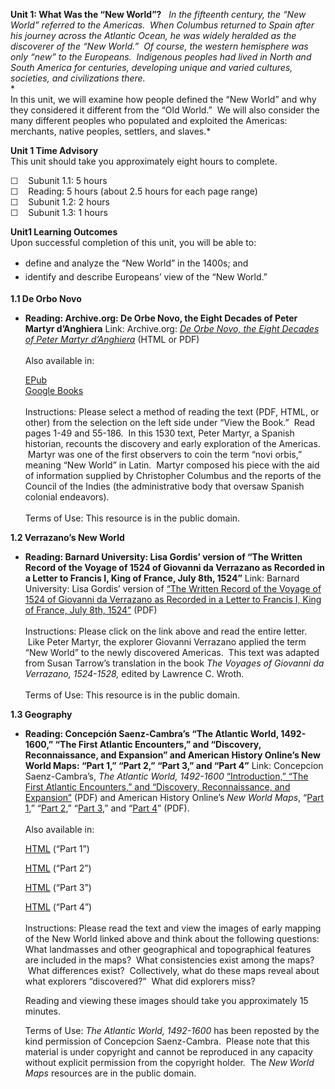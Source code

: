 **Unit 1: What Was the “New World”?** <span id="1"></span> 
*In the fifteenth century, the “New World” referred to the Americas.
 When Columbus returned to Spain after his journey across the Atlantic
Ocean, he was widely heralded as the discoverer of the “New World.”  Of
course, the western hemisphere was only “new” to the Europeans.
 Indigenous peoples had lived in North and South America for centuries,
developing unique and varied cultures, societies, and civilizations
there.*  
 *             
 In this unit, we will examine how people defined the “New World” and
why they considered it different from the “Old World.”  We will also
consider the many different peoples who populated and exploited the
Americas: merchants, native peoples, settlers, and slaves.*

**Unit 1 Time Advisory**  
This unit should take you approximately eight hours to complete.  
  
 ☐    Subunit 1.1: 5 hours  
 ☐    Reading: 5 hours (about 2.5 hours for each page range)  
 ☐    Subunit 1.2: 2 hours  
 ☐    Subunit 1.3: 1 hours

**Unit1 Learning Outcomes**  
Upon successful completion of this unit, you will be able to:

-   <span style="line-height: 1.6em;">define and analyze the “New World”
    in the 1400s; and</span>
-   <span style="line-height: 1.6em;">identify and describe Europeans’
    view of the “New World.”</span>

**1.1 De Orbo Novo** <span id="1.1"></span> 
-   **Reading: Archive.org: De Orbe Novo, the Eight Decades of Peter
    Martyr d’Anghiera**
    Link: Archive.org: *[De Orbe Novo, the Eight Decades of Peter Martyr
    d’Anghiera](https://resources.saylor.org/archived/wp-content/uploads/2012/12/HIST321-1.1.1-deorbenovoeightd01angh.pdf)* (HTML
    or PDF)  
        
     Also available in:  

    [EPub](https://resources.saylor.org/archived/wp-content/uploads/2011/08/HIST321-1.1.1-deorbenovoeightd01angh.epub)  
     [Google
    Books](http://books.google.com/books?id=3eTSERWATC0C&printsec=frontcover&dq=De+orbe+novo,+the+eight+Decades+of+Peter+Martyr+d%27Anghera;&hl=en&ei=Pi-CTbKjIvOJ0QGr1dC_CA&sa=X&oi=book_result&ct=result&resnum=1&ved=0CCoQ6AEwAA#v=onepage&q&f=false)  
        
     Instructions: Please select a method of reading the text (PDF,
    HTML, or other) from the selection on the left side under “View the
    Book.”  Read pages 1-49 and 55-186.  In this 1530 text, Peter
    Martyr, a Spanish historian, recounts the discovery and early
    exploration of the Americas.  Martyr was one of the first observers
    to coin the term “novi orbis,” meaning “New World” in Latin.  Martyr
    composed his piece with the aid of information supplied by
    Christopher Columbus and the reports of the Council of the Indies
    (the administrative body that oversaw Spanish colonial endeavors).  
        
     Terms of Use: This resource is in the public domain.

**1.2 Verrazano’s New World** <span id="1.2"></span> 
-   **Reading: Barnard University: Lisa Gordis’ version of “The Written
    Record of the Voyage of 1524 of Giovanni da Verrazano as Recorded in
    a Letter to Francis I, King of France, July 8th, 1524”**
    Link: Barnard University: Lisa Gordis’ version of [“The Written
    Record of the Voyage of 1524 of Giovanni da Verrazano as Recorded in
    a Letter to Francis I, King of France, July 8th,
    1524”](https://resources.saylor.org/archived/wp-content/uploads/2012/12/HIST321-1.2-Verrazano.pdf) (PDF)  
        
     Instructions: Please click on the link above and read the entire
    letter.  Like Peter Martyr, the explorer Giovanni Verrazano applied
    the term “New World” to the newly discovered Americas.  This text
    was adapted from Susan Tarrow’s translation in the book *The Voyages
    of Giovanni da Verrazano, 1524-1528,* edited by Lawrence C. Wroth.  
        
     Terms of Use: This resource is in the public domain.

**1.3 Geography** <span id="1.3"></span> 
-   **Reading: Concepción Saenz-Cambra’s “The Atlantic World,
    1492-1600,” “The First Atlantic Encounters,” and “Discovery,
    Reconnaissance, and Expansion” and American History Online’s New
    World Maps: “Part 1,” “Part 2,” “Part 3,” and “Part 4”**
    Link: Concepcion Saenz-Cambra’s, *The Atlantic World, 1492-1600*
    [“Introduction,” “The First Atlantic Encounters,” and “Discovery,
    Reconnaissance, and
    Expansion”](https://resources.saylor.org/archived/wp-content/uploads/2012/04/HIST-Atlantic-World-1492-1600-OC-FINAL.pdf) (PDF)
    and American History Online’s *New World Maps*, “[Part
    1](https://resources.saylor.org/archived/wp-content/uploads/2012/12/HIST321-1.3-Map-Part-1.pdf),”
    “[Part
    2](https://resources.saylor.org/archived/wp-content/uploads/2012/12/HIST321-1.3-Map-Part-2.pdf),”
    “[Part
    3](https://resources.saylor.org/archived/wp-content/uploads/2012/12/HIST321-1.3-Map-Part-3.pdf),”
    and “[Part
    4](https://resources.saylor.org/archived/wp-content/uploads/2012/12/HIST321-1.3-Map-Part-4.pdf)”
    (PDF).  
        
     Also available in:  

    [HTML](http://memory.loc.gov/cgi-bin/map_item.pl?data=/home/www/data/gmd/gmd3/g3200/g3200/ct000725C.jp2&style=dsxpmap&itemLink=D?gmd:17:./temp/~ammem_sOb2::&title=Universalis%20cosmographia%20secundum%20Ptholomaei%20traditionem%20et%20Americi%20Vespucii%20alioru%5bm%5dque%20lustrationes)
    (“Part 1”)  

    [HTML](http://memory.loc.gov/cgi-bin/map_item.pl?data=/home/www/data/gmd/gmd3/g3321/g3321p/ct001431.jp2&itemLink=D?gmd:1:./temp/~ammem_lz3e::&title=Descripsion+des+costs,+pts.,+rades,+illes+de+la+Nouuele+France+faict+selon+son+vray+m%26eacute;ridien+:+avec+la+d%26eacute;clinaison+de+la+ment+de+plussieurs+endrois+selon+que+le+sieur+de+Castes+le+franc+le+d%26eacute;montre+en+son+liure+de+la+m%26eacute;com%26eacute;trie+de+l%26%2339;emnt.+/+faict+et+observ%26eacute;+par+le+sr.+de+Champlain+1607.&style=gmd&legend)
    (“Part 2”)  

    [HTML](http://memory.loc.gov/cgi-bin/map_item.pl?data=/home/www/data/gmd/gmd3/g3300/g3300/lh000029.jp2&style=gmd&itemLink=r?ammem/gmd:@field(NUMBER+@band(g3300+lh000029))&title=De%20Eylanden%20en%20Vastelanden%20van%20Westindien%20%2f%20bischrytven%20door%20Joan%20Vingboons)
    (“Part 3”)  

    [HTML](http://memory.loc.gov/cgi-bin/map_item.pl?data=/home/www/data/gmd/gmd5/g5400/g5400/ct000634.jp2&style=dsxpmap&itemLink=D?gmd:9:./temp/~ammem_sOb2::&title=Brasilia)
    (“Part 4”)  
        
     Instructions: Please read the text and view the images of early
    mapping of the New World linked above and think about the following
    questions: What landmasses and other geographical and topographical
    features are included in the maps?  What consistencies exist among
    the maps?  What differences exist?  Collectively, what do these maps
    reveal about what explorers “discovered?”  What did explorers
    miss?  
      
     Reading and viewing these images should take you approximately 15
    minutes.  
      
     Terms of Use: *The Atlantic World, 1492-1600* has been reposted by
    the kind permission of Concepcion Saenz-Cambra.  Please note that
    this material is under copyright and cannot be reproduced in any
    capacity without explicit permission from the copyright holder.  The
    *New World Maps* resources are in the public domain.


